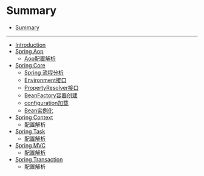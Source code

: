 # Summary

* [Summary](#summary)

---

* [Introduction](README.md)
* [Spring Aop](spring-aop.md)
  * [Aop配置解析](spring-beans/aoppei-zhi-jie-xi.md)
* [Spring Core](spring-core.md)
  * [Spring 流程分析](spring-core/springgong-zuo-liu-cheng.md)
  * [Environment接口](spring-core/environment.md)
  * [PropertyResolver接口](spring-core/propertyresolverjie-kou.md)
  * [BeanFactory容器创建](spring-core/beanfactoryrong-qi-chuang-jian.md)
  * [configuration加载](spring-core/configurationjia-zai.md)
  * [Bean实例化](spring-core/beanshi-li-hua.md)
* [Spring Context](spring-context.md)
  * 配置解析
* [Spring Task](spring-task.md)
  * [配置解析](spring-task/pei-zhi-jie-xi.md)
* [Spring MVC](spring-mvc.md)
  * [配置解析](spring-mvc/pei-zhi-jie-xi.md)
* [Spring Transaction](spring-transaction.md)
  * 配置解析

